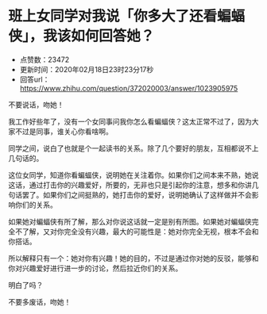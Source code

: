 # 班上女同学对我说「你多大了还看蝙蝠侠」，我该如何回答她？
- 点赞数：23472
- 更新时间：2020年02月18日23时23分17秒
- 回答url：https://www.zhihu.com/question/372020003/answer/1023905975
<body>
 <p data-pid="LfoTsSev">不要说话，吻她！</p>
 <p data-pid="cPKkHaf5">我工作好些年了，没有一个女同事问我你怎么看蝙蝠侠？这太正常不过了，因为大家不过是同事，谁关心你看啥啊。</p>
 <p data-pid="2VZkl54Z">同学之间，说白了也就是个一起读书的关系。除了几个要好的朋友，互相都说不上几句话的。</p>
 <p data-pid="i0ELSdON">这位女同学，知道你看蝙蝠侠，说明她在关注着你。如果你们之间本来不熟，她说这话，通过打击你的兴趣爱好，所要的，无非也只是引起你的注意，想多和你讲几句话罢了。如果你们之间挺熟的，她打击你的爱好，说明她确认了这样做并不会影响你们的关系。</p>
 <p data-pid="GhrJaPkv">如果她对蝙蝠侠有所了解，那么对你说这话就一定是别有所图。如果她对蝙蝠侠完全不了解，又对你完全没有兴趣，最大的可能性是：她对你完全无视，根本不会和你搭话。</p>
 <p data-pid="2Z5FonhP">所以解释只有一个：她对你有兴趣！她的目的，不过是通过你对她的反驳，能够和你对兴趣爱好进行进一步的讨论，然后拉近你们的关系。</p>
 <p data-pid="tu7W8g4p">明白了吗？</p>
 <p data-pid="zU8sxKDf">不要多废话，吻她！</p>
</body>